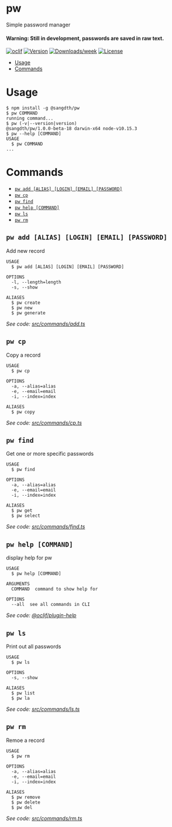 pw
==

Simple password manager

#### Warning: Still in development, passwords are saved in raw text.

[![oclif](https://img.shields.io/badge/cli-oclif-brightgreen.svg)](https://oclif.io)
[![Version](https://img.shields.io/npm/v/pw.svg)](https://npmjs.org/package/@sangdth/pw)
[![Downloads/week](https://img.shields.io/npm/dw/pw.svg)](https://npmjs.org/package/@sangdth/pw)
[![License](https://img.shields.io/npm/l/pw.svg)](https://github.com/sangdth/pw/blob/master/package.json)

<!-- toc -->
* [Usage](#usage)
* [Commands](#commands)
<!-- tocstop -->
# Usage
<!-- usage -->
```sh-session
$ npm install -g @sangdth/pw
$ pw COMMAND
running command...
$ pw (-v|--version|version)
@sangdth/pw/1.0.0-beta-18 darwin-x64 node-v10.15.3
$ pw --help [COMMAND]
USAGE
  $ pw COMMAND
...
```
<!-- usagestop -->
# Commands
<!-- commands -->
* [`pw add [ALIAS] [LOGIN] [EMAIL] [PASSWORD]`](#pw-add-alias-login-email-password)
* [`pw cp`](#pw-cp)
* [`pw find`](#pw-find)
* [`pw help [COMMAND]`](#pw-help-command)
* [`pw ls`](#pw-ls)
* [`pw rm`](#pw-rm)

## `pw add [ALIAS] [LOGIN] [EMAIL] [PASSWORD]`

Add new record

```
USAGE
  $ pw add [ALIAS] [LOGIN] [EMAIL] [PASSWORD]

OPTIONS
  -l, --length=length
  -s, --show

ALIASES
  $ pw create
  $ pw new
  $ pw generate
```

_See code: [src/commands/add.ts](https://github.com/sangdth/pw/blob/v1.0.0-beta-18/src/commands/add.ts)_

## `pw cp`

Copy a record

```
USAGE
  $ pw cp

OPTIONS
  -a, --alias=alias
  -e, --email=email
  -i, --index=index

ALIASES
  $ pw copy
```

_See code: [src/commands/cp.ts](https://github.com/sangdth/pw/blob/v1.0.0-beta-18/src/commands/cp.ts)_

## `pw find`

Get one or more specific passwords

```
USAGE
  $ pw find

OPTIONS
  -a, --alias=alias
  -e, --email=email
  -i, --index=index

ALIASES
  $ pw get
  $ pw select
```

_See code: [src/commands/find.ts](https://github.com/sangdth/pw/blob/v1.0.0-beta-18/src/commands/find.ts)_

## `pw help [COMMAND]`

display help for pw

```
USAGE
  $ pw help [COMMAND]

ARGUMENTS
  COMMAND  command to show help for

OPTIONS
  --all  see all commands in CLI
```

_See code: [@oclif/plugin-help](https://github.com/oclif/plugin-help/blob/v2.1.6/src/commands/help.ts)_

## `pw ls`

Print out all passwords

```
USAGE
  $ pw ls

OPTIONS
  -s, --show

ALIASES
  $ pw list
  $ pw la
```

_See code: [src/commands/ls.ts](https://github.com/sangdth/pw/blob/v1.0.0-beta-18/src/commands/ls.ts)_

## `pw rm`

Remoe a record

```
USAGE
  $ pw rm

OPTIONS
  -a, --alias=alias
  -e, --email=email
  -i, --index=index

ALIASES
  $ pw remove
  $ pw delete
  $ pw del
```

_See code: [src/commands/rm.ts](https://github.com/sangdth/pw/blob/v1.0.0-beta-18/src/commands/rm.ts)_
<!-- commandsstop -->
